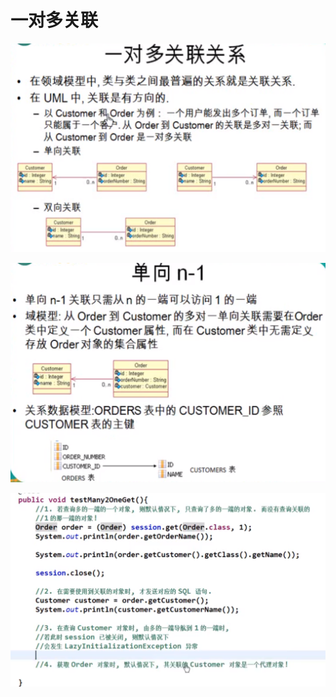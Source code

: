# 一对多关联

![](../.gitbook/assets/image%20%28141%29.png)

![](../.gitbook/assets/image%20%28136%29.png)

![](../.gitbook/assets/image%20%28145%29.png)

